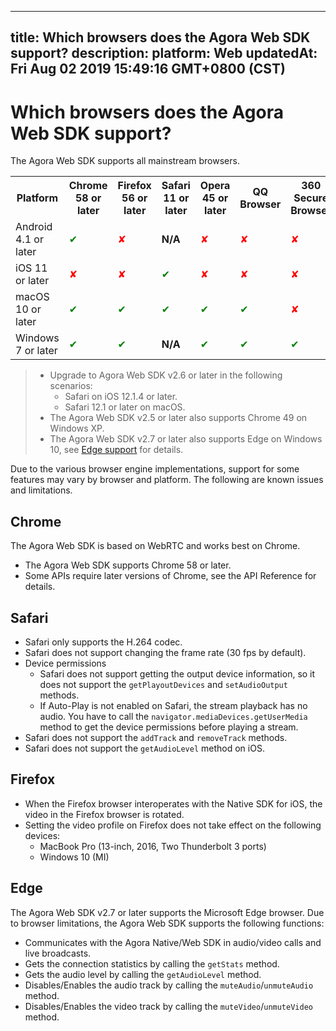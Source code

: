 
---
title: Which browsers does the Agora Web SDK support?
description: 
platform: Web
updatedAt: Fri Aug 02 2019 15:49:16 GMT+0800 (CST)
---
# Which browsers does the Agora Web SDK support?
The Agora Web SDK supports all mainstream browsers. 

<table>
  <tr>
    <th>Platform</th>
    <th>Chrome 58 or later</th>
    <th>Firefox 56 or later</th>
    <th>Safari 11 or later</th>
    <th>Opera 45 or later</th>
    <th>QQ Browser</th>
    <th>360 Secure Browser</th>
    <th>WeChat Built-in Browser</th>
  </tr>
   <tr>
    <td>Android 4.1 or later</td>
    <td><font color="green">✔</td>
    <td><font color="red">✘</td>
		<td><b>N/A</b></td>
    <td><font color="red">✘</td>
    <td><font color="red">✘</td>
    <td><font color="red">✘</td>
    <td><font color="red">✘</td>
  </tr>
  <tr>
    <td>iOS 11 or later</td>
    <td><font color="red">✘</td>
    <td><font color="red">✘</td>
    <td><font color="green">✔</td>
    <td><font color="red">✘</td>
    <td><font color="red">✘</td>
    <td><font color="red">✘</td>
    <td><font color="red">✘</td>
  </tr>
  <tr>
    <td>macOS 10 or later</td>
    <td><font color="green">✔</td>
    <td><font color="green">✔</td>
    <td><font color="green">✔</td>
    <td><font color="green">✔</td>
    <td><font color="green">✔</td>
    <td><font color="red">✘</td>
    <td><font color="red">✘</td>
  </tr>
  <tr>
    <td>Windows 7 or later</td>
    <td><font color="green">✔</td>
    <td><font color="green">✔</td>
		<td><b>N/A</b></td>
    <td><font color="green">✔</td>
    <td><font color="green">✔</td>
    <td><font color="green">✔</td>
    <td><font color="red">✘</td>
  </tr>
</table>

> - Upgrade to Agora Web SDK v2.6 or later in the following scenarios:
>   - Safari on iOS 12.1.4 or later.
>   - Safari 12.1 or later on macOS.
> - The Agora Web SDK v2.5 or later also supports Chrome 49 on Windows XP.
> - The Agora Web SDK v2.7 or later also supports Edge on Windows 10, see [Edge support](https://docs.agora.io/en/faq/browser_support#edge) for details.

Due to the various browser engine implementations, support for some features may vary by browser and platform. The following are known issues and limitations.

## Chrome

The Agora Web SDK is based on WebRTC and works best on Chrome.
- The Agora Web SDK supports Chrome 58 or later.
- Some APIs require later versions of Chrome, see the API Reference for details.

## Safari

- Safari only supports the H.264 codec.
- Safari does not support changing the frame rate (30 fps by default).
- Device permissions
  - Safari does not support getting the output device information, so it does not support the `getPlayoutDevices` and `setAudioOutput` methods.
  - If Auto-Play is not enabled on Safari, the stream playback has no audio. You have to call the `navigator.mediaDevices.getUserMedia` method to get the device permissions before playing a stream.
- Safari does not support the `addTrack` and `removeTrack` methods.
- Safari does not support the `getAudioLevel` method on iOS.

## Firefox

- When the Firefox browser interoperates with the Native SDK for iOS, the video in the Firefox browser is rotated.
- Setting the video profile on Firefox does not take effect on the following devices:
  - MacBook Pro (13-inch, 2016, Two Thunderbolt 3 ports)
  - Windows 10 (MI)

## Edge

The Agora Web SDK v2.7 or later supports the Microsoft Edge browser. Due to browser limitations, the Agora Web SDK supports the following functions:

- Communicates with the Agora Native/Web SDK in audio/video calls and live broadcasts.
- Gets the connection statistics by calling the `getStats` method.
- Gets the audio level by calling the `getAudioLevel` method.
- Disables/Enables the audio track by calling the `muteAudio`/`unmuteAudio` method.
- Disables/Enables the video track by calling the `muteVideo`/`unmuteVideo` method.
